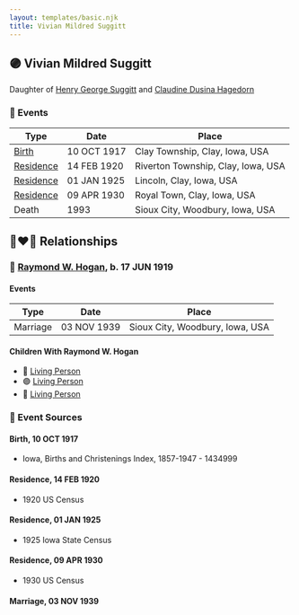 ```yaml
---
layout: templates/basic.njk
title: Vivian Mildred Suggitt
---
```

## 🟣 Vivian Mildred Suggitt

Daughter of [Henry George Suggitt](/people/7/7271894) and [Claudine Dusina Hagedorn](/people/2/21896640)

### 📆 Events

Type | Date | Place
------ | ------ | ------
[Birth](#event-41ef2e0e-bede-49d3-9eb4-493bdb9d9c89) | 10 OCT 1917 | Clay Township, Clay, Iowa, USA
[Residence](#event-65e2c849-9315-4c04-9c6b-f19091f477f2) | 14 FEB 1920 | Riverton Township, Clay, Iowa, USA
[Residence](#event-3f32c126-1e21-4cc2-9702-1d2dc09278e1) | 01 JAN 1925 | Lincoln, Clay, Iowa, USA
[Residence](#event-2a097cd1-93a2-4895-9acd-f592e9d7940f) | 09 APR 1930 | Royal Town, Clay, Iowa, USA
Death | 1993 | Sioux City, Woodbury, Iowa, USA

## 👩‍❤️‍👨 Relationships

### 🔵 [Raymond W. Hogan](/people/7/7348108), b. 17 JUN 1919

#### Events

Type | Date | Place
------ | ------ | ------
Marriage | 03 NOV 1939 | Sioux City, Woodbury, Iowa, USA
#### Children With Raymond W. Hogan
* 🔵 [Living Person](/people/9/91001980)
* 🟣 [Living Person](/people/8/87259250)
* 🔵 [Living Person](/people/6/61729265)
### 📰 Event Sources

#### <a id="event-41ef2e0e-bede-49d3-9eb4-493bdb9d9c89"></a> Birth, 10 OCT 1917
* Iowa, Births and Christenings Index, 1857-1947  - 1434999

#### <a id="event-65e2c849-9315-4c04-9c6b-f19091f477f2"></a> Residence, 14 FEB 1920
* 1920 US Census

#### <a id="event-3f32c126-1e21-4cc2-9702-1d2dc09278e1"></a> Residence, 01 JAN 1925
* 1925 Iowa State Census

#### <a id="event-2a097cd1-93a2-4895-9acd-f592e9d7940f"></a> Residence, 09 APR 1930
* 1930 US Census

#### <a id="event-eeff9d0e-2894-4e16-be6a-dd5d62ad0005"></a> Marriage, 03 NOV 1939